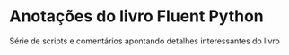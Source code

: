 # Anotações do livro Fluent Python
Série de scripts e comentários apontando detalhes interessantes do livro
